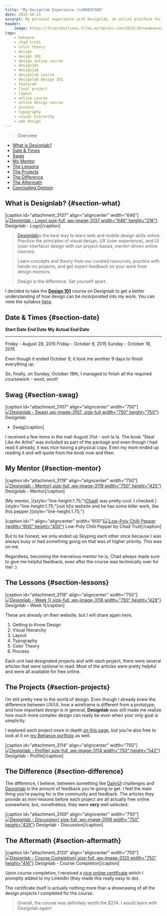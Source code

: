 ```yaml
---
title: "My Designlab Experience \\U0001F3A8"
date: 2015-10-21
excerpt: My personal experience with Designlab, an online platform for learning web and mobile design skills.
header:
    image: https://fvcproductions.files.wordpress.com/2015/10/newbanners.jpg
tags:
    - behance
    - chad trutt
    - color theory
    - design
    - design 101
    - design online course
    - design101
    - designlab
    - designlab course
    - designlab design 101
    - featured
    - final project
    - layout
    - online course
    - online design course
    - process
    - typography
    - visual hierarchy
    - web design
---
```


> Overview

-   [What is Designlab?](#section-what)
-   [Date & Times](#section-date)
-   [Swag](#section-swag)
-   [My Mentor](#section-mentor)
-   [The Lessons](#section-lessons)
-   [The Projects](#section-projects)
-   [The Difference](#section-difference)
-   [The Aftermath](#section-aftermath)
-   [Concluding Opinion](#section-conclusion)

What is Designlab? {#section-what}
------------------

\[caption id="attachment\_3137" align="aligncenter"
width="646"\][![Designlab -
Logo](https://fvcproductions.files.wordpress.com/2015/10/designlab-logo.png){.size-full
.wp-image-3137 width="646"
height="218"}](https://fvcproductions.files.wordpress.com/2015/10/designlab-logo.png)
Designlab - Logo\[/caption\]

> [Designlab](https://trydesignlab.com)is the best way to learn web and
> mobile design skills online. Practice the principles of visual design,
> UX (user experience), and UI (user interface) design with our
> project-based, mentor-driven online courses.
>
> Learn concepts and theory from our curated resources, practice with
> hands-on projects, and get expert feedback on your work from design
> mentors.
>
> Design is the difference. Set yourself apart.

I decided to take the **[Design
101](https://trydesignlab.com/web-design-course/)** course on Designlab
to get a better understanding of how design can be incorporated into my
work. You can view the syllabus
[here](https://storage.trydesignlab.com/syllabus/design-101.pdf).

Date & Times {#section-date}
------------

  **Start Date**             **End Date**               **My Actual End Date**
  -------------------------- -------------------------- ---------------------------
  Friday - August 28, 2015   Friday - October 9, 2015   Sunday - October 18, 2015

Even though it ended October 9, it took me another 9 days to finish
everything up.

So, finally, on Sunday, October 18th, I managed to finish all the
required coursework - woot, woot!

Swag {#section-swag}
----

\[caption id="attachment\_3107" align="aligncenter"
width="750"\][![Designlab -
Swag](https://fvcproductions.files.wordpress.com/2015/10/designlab-swag.jpg){.wp-image-3107
.size-full width="750"
height="750"}](https://fvcproductions.com/?attachment_id=3107) Designlab
- Swag\[/caption\]

I received a few items in the mail August 31st - ooh la la. The book
“Steal Like An Artist” was included as part of the package and even
though I had read it already, it was nice having a physical copy. Even
my mom ended up reading it and will quote from the book now and then.

My Mentor {#section-mentor}
---------

\[caption id="attachment\_3119" align="aligncenter"
width="750"\][![Designlab -
Mentor](https://fvcproductions.files.wordpress.com/2015/10/designlab-mentor.png){.size-full
.wp-image-3119 width="750"
height="425"}](https://fvcproductions.com/2015/10/21/my-designlab-experience/designlab-mentor-2/)
Designlab - Mentor\[/caption\]

[My mentor,
]{style="line-height:1.75;"}[Chad](https://chadtrutt.com/ "Chad Trutt")[
was pretty cool. I checked ]{style="line-height:1.75;"}out h[is website
and he has some killer work, like this
pepper:]{style="line-height:1.75;"}

\[caption id="" align="aligncenter" width="600"\][![Low-Poly Chilli
Pepper](https://m2.behance.net/rendition/pm/17019797/disp/d7e391ee6a819bdc0bdb3cf9eb6bed0c.jpg){width="600"
height="450"}](https://m2.behance.net/rendition/pm/17019797/disp/d7e391ee6a819bdc0bdb3cf9eb6bed0c.jpg)
Low-Poly Chilli Pepper by Chad Trutt\[/caption\]

But to be honest, we only ended up Skyping each other once because I was
always busy or had something going on that was of higher priority. This
was on me.

Regardless, becoming the marvelous mentor he is, Chad always made sure
to give me helpful feedback, even after the course was technically over
for me! :)

The Lessons {#section-lessons}
-----------

\[caption id="attachment\_3118" align="aligncenter"
width="750"\][![Designlab - Week
1](https://fvcproductions.files.wordpress.com/2015/10/designlab-week1.png){.size-full
.wp-image-3118 width="750"
height="429"}](https://fvcproductions.com/2015/10/21/my-designlab-experience/designlab-week1/)
Designlab - Week 1\[/caption\]

These are already on their website, but I will share again here.

1.  Getting to Know Design
2.  Visual Hierarchy
3.  Layout
4.  Typography
5.  Color Theory
6.  Process

Each unit had designated projects and with each project, there were
several articles that were optional to read. Most of the articles were
pretty helpful and were all available for free online.

The Projects {#section-projects}
------------

I’m still pretty new to the world of design. Even though I already knew
the difference between UX/UI, how a wireframe is different from a
prototype, and how important design is in general, **Designlab** was
still made me realize how much more complex design can really be even
when your only goal is simplicity.

I explored each project more in depth [on this
page](https://fvcproductions.com/portfolio/designlab-submissions/), but
you’re also free to look at it on [my Behance
portfolio](https://www.behance.net/gallery/29117121/My-Designlab-Experience)
as well.

\[caption id="attachment\_3114" align="aligncenter"
width="750"\][![Designlab -
Profile](https://fvcproductions.files.wordpress.com/2015/10/designlab-profile.png){.size-full
.wp-image-3114 width="750"
height="542"}](https://fvcproductions.com/2015/10/21/my-designlab-experience/designlab-profile-2/)
Designlab - Profile\[/caption\]

The Difference {#section-difference}
--------------

The difference, I believe, between something
like [DailyUI](https://chadtrutt.com/ "Chad Trutt") challenges and
[Designlab](https://trydesignlab.com "Designlab") is the amount of
feedback you’re going to get. I feel the main thing you’re paying for is
the community and feedback. The articles they provide as mini-lessons
before each project are all actually free online somewhere, but,
nonetheless, they were **very** well selected.

\[caption id="attachment\_3109" align="aligncenter"
width="750"\][![Designlab -
Discussion](https://fvcproductions.files.wordpress.com/2015/10/designlab-discussion.png){.size-full
.wp-image-3109 width="750"
height="429"}](https://fvcproductions.com/2015/10/21/my-designlab-experience/designlab-discussion-2/)
Designlab - Discussion\[/caption\]

The Aftermath {#section-aftermath}
-------------

\[caption id="attachment\_3120" align="aligncenter"
width="750"\][![Designlab - Course
Completion](https://fvcproductions.files.wordpress.com/2015/10/designlab-course-summary.png){.size-full
.wp-image-3120 width="750"
height="416"}](https://fvcproductions.com/2015/10/21/my-designlab-experience/designlab-course-summary/)
Designlab - Course Completion\[/caption\]

Upon course completion, I received a [nice online
certificate](https://trydesignlab.com/certificates/design-101/fvcproductions/)
which I promptly added to my LinkedIn (they made this really easy to
do).

The certificate itself is actually nothing more than a showcasing of all
the design projects I completed for the course.

> Overall, the course was definitely worth the \$274. I would learn with
> Designlab again!
